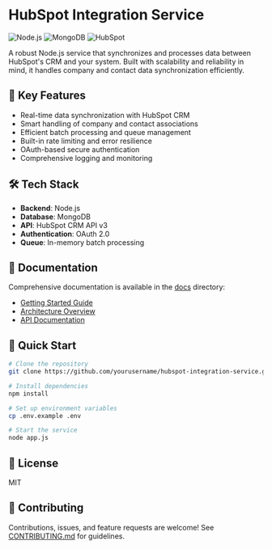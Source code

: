 # HubSpot Integration Service

![Node.js](https://img.shields.io/badge/Node.js-43853D?style=for-the-badge&logo=node.js&logoColor=white)
![MongoDB](https://img.shields.io/badge/MongoDB-4EA94B?style=for-the-badge&logo=mongodb&logoColor=white)
![HubSpot](https://img.shields.io/badge/HubSpot-FF7A59?style=for-the-badge&logo=hubspot&logoColor=white)

A robust Node.js service that synchronizes and processes data between HubSpot's CRM and your system. Built with scalability and reliability in mind, it handles company and contact data synchronization efficiently.

## 🚀 Key Features

- Real-time data synchronization with HubSpot CRM
- Smart handling of company and contact associations
- Efficient batch processing and queue management
- Built-in rate limiting and error resilience
- OAuth-based secure authentication
- Comprehensive logging and monitoring

## 🛠 Tech Stack

- **Backend**: Node.js
- **Database**: MongoDB
- **API**: HubSpot CRM API v3
- **Authentication**: OAuth 2.0
- **Queue**: In-memory batch processing

## 📖 Documentation

Comprehensive documentation is available in the [docs](docs) directory:
- [Getting Started Guide](docs/guides/getting-started.md)
- [Architecture Overview](docs/architecture/overview.md)
- [API Documentation](docs/api/hubspot-api.md)

## 🔧 Quick Start

```bash
# Clone the repository
git clone https://github.com/yourusername/hubspot-integration-service.git

# Install dependencies
npm install

# Set up environment variables
cp .env.example .env

# Start the service
node app.js
```

## 📝 License

MIT

## 🤝 Contributing

Contributions, issues, and feature requests are welcome! See [CONTRIBUTING.md](CONTRIBUTING.md) for guidelines. 